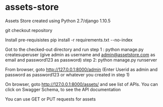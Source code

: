 # assets-store
Assets Store created using Python 2.7/django 1.10.5

git checkout repository

Install pre-requisistes pip install -r requirements.txt --no-index

Got to the checked-out directory and run step 1 : python manage.py createsuperuser (give admin as username and admin@assetstore.com as email and password123 as password) step 2: python manage.py runserver

From browser, goto http://127.0.0.1:8000/admin (Enter Userid as admin and password as password123 or whatever you created in step 1)

On browser, goto http://127.0.0.1:8000/assets/ and see list of APIs. You can click on Swagger Schema, to see the API documentation

You can use GET or PUT requests for assets
